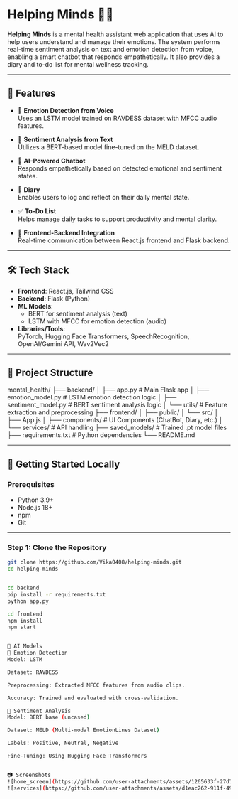 # Helping Minds 🧠💬

**Helping Minds** is a mental health assistant web application that uses AI to help users understand and manage their emotions. The system performs real-time sentiment analysis on text and emotion detection from voice, enabling a smart chatbot that responds empathetically. It also provides a diary and to-do list for mental wellness tracking.

---

## 🌟 Features

- 🎤 **Emotion Detection from Voice**  
  Uses an LSTM model trained on RAVDESS dataset with MFCC audio features.

- 💬 **Sentiment Analysis from Text**  
  Utilizes a BERT-based model fine-tuned on the MELD dataset.

- 🧠 **AI-Powered Chatbot**  
  Responds empathetically based on detected emotional and sentiment states.

- 📓 **Diary**  
  Enables users to log and reflect on their daily mental state.

- ✅ **To-Do List**  
  Helps manage daily tasks to support productivity and mental clarity.

- 🔁 **Frontend-Backend Integration**  
  Real-time communication between React.js frontend and Flask backend.

---

## 🛠️ Tech Stack

- **Frontend**: React.js, Tailwind CSS  
- **Backend**: Flask (Python)  
- **ML Models**:  
  - BERT for sentiment analysis (text)  
  - LSTM with MFCC for emotion detection (audio)  
- **Libraries/Tools**:  
  PyTorch, Hugging Face Transformers, SpeechRecognition, OpenAI/Gemini API, Wav2Vec2

---

## 📁 Project Structure

mental_health/
├── backend/
│ ├── app.py # Main Flask app
│ ├── emotion_model.py # LSTM emotion detection logic
│ ├── sentiment_model.py # BERT sentiment analysis logic
│ └── utils/ # Feature extraction and preprocessing
├── frontend/
│ ├── public/
│ └── src/
│ ├── App.js
│ ├── components/ # UI Components (ChatBot, Diary, etc.)
│ └── services/ # API handling
├── saved_models/ # Trained .pt model files
├── requirements.txt # Python dependencies
└── README.md

---

## 🚀 Getting Started Locally

### Prerequisites

- Python 3.9+  
- Node.js 18+  
- npm  
- Git  

---

### Step 1: Clone the Repository

```bash
git clone https://github.com/Vika0408/helping-minds.git
cd helping-minds


cd backend
pip install -r requirements.txt
python app.py

cd frontend
npm install
npm start


🧠 AI Models
🎤 Emotion Detection
Model: LSTM

Dataset: RAVDESS

Preprocessing: Extracted MFCC features from audio clips.

Accuracy: Trained and evaluated with cross-validation.

💬 Sentiment Analysis
Model: BERT base (uncased)

Dataset: MELD (Multi-modal EmotionLines Dataset)

Labels: Positive, Neutral, Negative

Fine-Tuning: Using Hugging Face Transformers


📷 Screenshots
![home_screen](https://github.com/user-attachments/assets/1265633f-27d7-4b41-9075-dddd41d5c901)
![services](https://github.com/user-attachments/assets/d1eac262-911f-498a-b3f2-63f4ca573d3c)





